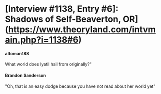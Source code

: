 # [Interview #1138, Entry #6]: Shadows of Self-Beaverton, OR](https://www.theoryland.com/intvmain.php?i=1138#6)

#### altoman188

What world does Iyatil hail from originally?"

#### Brandon Sanderson

"Oh, that is an easy dodge because you have not read about her world yet"

